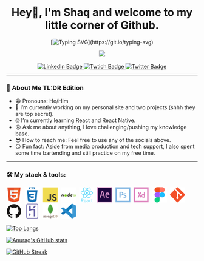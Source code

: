 <div id="header" align="center">
  <h1>Hey👋, I'm Shaq and welcome to my little corner of Github.</h1>
  
[![Typing SVG](https://readme-typing-svg.herokuapp.com?font=Kdam+Thmor+Pro&size=30&center=true&vCenter=true&width=600&lines=I'm+a+UI%2FUX+Designer%2C+wait+no...+;I'm+a+Front-End+Developer%2C+that's+not+it..;I'm+a+Back-End+Developer%2C+hmm+nah...;I'm+a+Full-Stack+Developer%2C+almost...;I'm+a+Full-Stack+Developer+%26+Designer.)](https://git.io/typing-svg)
  
  <img src="https://media.giphy.com/media/QssGEmpkyEOhBCb7e1/giphy.gif" width="100"/> 
  <div id="badges">
  <p id="story">
  
  </p>  
  <a href="https://www.linkedin.com/in/shaqbaker/">
    <img src="https://img.shields.io/badge/LinkedIn-blue?style=for-the-badge&logo=linkedin&logoColor=white" alt="LinkedIn Badge"/>
  </a>
  <a href="https://twitch.tv/shaqofalltradez">
    <img src="https://img.shields.io/badge/Twitch-purple?style=for-the-badge&logo=twitch&logoColor=white" alt="Twtich Badge"/>
  </a>
  <a href="https://twitter.com/TheShaqBaker/">
    <img src="https://img.shields.io/badge/Twitter-blue?style=for-the-badge&logo=twitter&logoColor=white" alt="Twitter Badge"/>
  </a>
</div>
</div>

---
### :eyes: About Me TL:DR Edition

- :grin: Pronouns: He/Him
- :thinking: I’m currently working on my personal site and two projects (shhh they are top secret).
- :nerd_face: I’m currently learning React and React Native.
- :upside_down_face: Ask me about anything, I love challenging/pushing my knowledge base.
- :sunglasses: How to reach me: Feel free to use any of the socials above. 
- :smirk: Fun fact: Aside from media production and tech support, I also spent some time bartending and still practice on my free time.


---
### :hammer_and_wrench: My stack & tools:
<div>
  <img src="https://github.com/devicons/devicon/blob/master/icons/html5/html5-original.svg" title="HTML5" alt="HTML" width="40" height="40"/>&nbsp;
  <img src="https://github.com/devicons/devicon/blob/master/icons/css3/css3-plain-wordmark.svg"  title="CSS3" alt="CSS" width="40" height="40"/>&nbsp;
  <img src="https://github.com/devicons/devicon/blob/master/icons/javascript/javascript-original.svg" title="JavaScript" alt="JavaScript" width="40" height="40"/>&nbsp;
  <img src="https://github.com/devicons/devicon/blob/master/icons/nodejs/nodejs-original-wordmark.svg" title="NodeJS" alt="NodeJS" width="40" height="40"/>&nbsp;
  <img src="https://github.com/devicons/devicon/blob/master/icons/react/react-original-wordmark.svg" title="React" alt="React" width="40" height="40"/>&nbsp;
  <img src="https://github.com/devicons/devicon/blob/master/icons/aftereffects/aftereffects-original.svg" title="AfterEffects" alt="AfterEffects" width="40" height="40"/>&nbsp;
  <img src="https://github.com/devicons/devicon/blob/master/icons/photoshop/photoshop-line.svg" title="PhotoShop" alt="PhotoShop" width="40" height="40"/>&nbsp;
  <img src="https://github.com/devicons/devicon/blob/master/icons/xd/xd-line.svg" title="XD" alt="XD" width="40" height="40"/>&nbsp;
  <img src="https://github.com/devicons/devicon/blob/master/icons/figma/figma-original.svg" title="Figma" **alt="Figma" width="40" height="40"/>&nbsp;
  <img src="https://github.com/devicons/devicon/blob/master/icons/git/git-original.svg" title="Git" **alt="Git" width="40" height="40"/>&nbsp;
  <img src="https://github.com/devicons/devicon/blob/master/icons/github/github-original.svg" title="Github" **alt="Github" width="40" height="40"/>&nbsp;
  <img src="https://github.com/devicons/devicon/blob/master/icons/heroku/heroku-original.svg" title="Heroku" **alt="Heroku" width="40" height="40"/>&nbsp;
  <img src="https://github.com/devicons/devicon/blob/master/icons/mongodb/mongodb-original-wordmark.svg" title="Mongodb" **alt="Mongodb" width="40" height="40"/>&nbsp;
  <img src="https://github.com/devicons/devicon/blob/master/icons/vscode/vscode-original.svg" title="VScode" **alt="VScode" width="40" height="40"/>&nbsp;
 </div>
 
[![Top Langs](https://github-readme-stats.vercel.app/api/top-langs/?username=sbakercox&theme=github_dark)](https://github.com/anuraghazra/github-readme-stats)
 
[![Anurag's GitHub stats](https://github-readme-stats.vercel.app/api?username=sbakercox&theme=github_dark)](https://github.com/anuraghazra/github-readme-stats) 

[![GitHub Streak](http://github-readme-streak-stats.herokuapp.com?user=sbakercox&theme=github-dark-blue&hide_border=true&date_format=M%20j%5B%2C%20Y%5D)](https://git.io/streak-stats)
 
<!--
**sbakercox/sbakercox** is a ✨ _special_ ✨ repository because its `README.md` (this file) appears on your GitHub profile.

Here are some ideas to get you started:

- 🔭 I’m currently working on ...
- 🌱 I’m currently learning ...
- 👯 I’m looking to collaborate on ...
- 🤔 I’m looking for help with ...
- 💬 Ask me about ...
- 📫 How to reach me: ...
- 😄 Pronouns: ...
- ⚡ Fun fact: ...

Hey👋, I'm Shaq and welcome to the best hub this side of the net
-->
